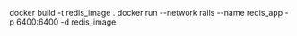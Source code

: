 docker build -t redis_image .
docker run --network rails --name redis_app -p 6400:6400 -d redis_image

